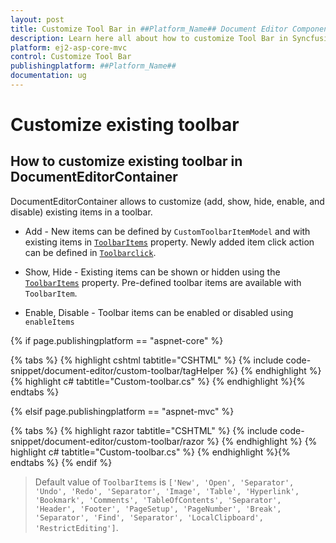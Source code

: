 ```yaml
---
layout: post
title: Customize Tool Bar in ##Platform_Name## Document Editor Component
description: Learn here all about how to customize Tool Bar in Syncfusion ##Platform_Name## Document Editor component of Syncfusion Essential JS 2 and more.
platform: ej2-asp-core-mvc
control: Customize Tool Bar
publishingplatform: ##Platform_Name##
documentation: ug
---
```



# Customize existing toolbar

## How to customize existing toolbar in DocumentEditorContainer

DocumentEditorContainer allows to customize (add, show, hide, enable, and disable) existing items in a toolbar.

* Add - New items can be defined by `CustomToolbarItemModel` and with existing items in [`ToolbarItems`](https://help.syncfusion.com/cr/aspnetcore-js2/Syncfusion.EJ2.DocumentEditor.DocumentEditorContainer.html#Syncfusion_EJ2_DocumentEditor_DocumentEditorContainer_ToolbarItems) property. Newly added item click action can be defined in [`Toolbarclick`](https://help.syncfusion.com/cr/aspnetcore-js2/Syncfusion.EJ2.DocumentEditor.DocumentEditorContainer.html#Syncfusion_EJ2_DocumentEditor_DocumentEditorContainer_ToolbarClick).

* Show, Hide - Existing items can be shown or hidden using the [`ToolbarItems`](https://help.syncfusion.com/cr/aspnetcore-js2/Syncfusion.EJ2.DocumentEditor.DocumentEditorContainer.html#Syncfusion_EJ2_DocumentEditor_DocumentEditorContainer_ToolbarItems) property. Pre-defined toolbar items are available with `ToolbarItem`.

* Enable, Disable - Toolbar items can be enabled or disabled using `enableItems`

{% if page.publishingplatform == "aspnet-core" %}

{% tabs %}
{% highlight cshtml tabtitle="CSHTML" %}
{% include code-snippet/document-editor/custom-toolbar/tagHelper %}
{% endhighlight %}
{% highlight c# tabtitle="Custom-toolbar.cs" %}
{% endhighlight %}{% endtabs %}

{% elsif page.publishingplatform == "aspnet-mvc" %}

{% tabs %}
{% highlight razor tabtitle="CSHTML" %}
{% include code-snippet/document-editor/custom-toolbar/razor %}
{% endhighlight %}
{% highlight c# tabtitle="Custom-toolbar.cs" %}
{% endhighlight %}{% endtabs %}
{% endif %}



> Default value of `ToolbarItems` is `['New', 'Open', 'Separator', 'Undo', 'Redo', 'Separator', 'Image', 'Table', 'Hyperlink', 'Bookmark', 'Comments', 'TableOfContents', 'Separator', 'Header', 'Footer', 'PageSetup', 'PageNumber', 'Break', 'Separator', 'Find', 'Separator', 'LocalClipboard', 'RestrictEditing']`.